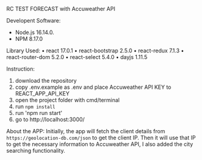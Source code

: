 RC TEST FORECAST with Accuweather API

Developent Software: 
  - Node.js 16.14.0.
  - NPM 8.17.0

Library Used: 
  • react 17.0.1
  • react-bootstrap 2.5.0
  • react-redux 7.1.3
  • react-router-dom 5.2.0
  • react-select 5.4.0
  • dayjs 1.11.5
 

Instruction: 
  1. download the repository
  2. copy .env.example as .env and place Accuweather API KEY to REACT_APP_API_KEY
  3. open the project folder with cmd/terminal
  4. run `npm install`
  5. run 'npm run start'
  6. go to http://localhost:3000/

About the APP: 
  Initially, the app will fetch the client details from `https://geolocation-db.com/json` to get the client IP.
  Then it will use that IP to get the necessary information to Accuweather API, I also added the city searching functionality.

